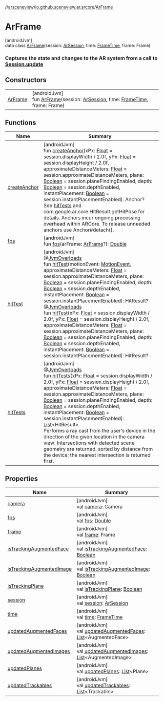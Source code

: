 //[arsceneview](../../../index.md)/[io.github.sceneview.ar.arcore](../index.md)/[ArFrame](index.md)

# ArFrame

[androidJvm]\
data class [ArFrame](index.md)(session: [ArSession](../-ar-session/index.md), time: [FrameTime](../../../../sceneview/sceneview/io.github.sceneview.utils/-frame-time/index.md), frame: Frame)

###  Captures the state and changes to the AR system from a call to [Session.update](../-ar-session/index.md#-765428480%2FFunctions%2F-58641720)

## Constructors

| | |
|---|---|
| [ArFrame](-ar-frame.md) | [androidJvm]<br>fun [ArFrame](-ar-frame.md)(session: [ArSession](../-ar-session/index.md), time: [FrameTime](../../../../sceneview/sceneview/io.github.sceneview.utils/-frame-time/index.md), frame: Frame) |

## Functions

| Name | Summary |
|---|---|
| [createAnchor](create-anchor.md) | [androidJvm]<br>fun [createAnchor](create-anchor.md)(xPx: [Float](https://kotlinlang.org/api/latest/jvm/stdlib/kotlin/-float/index.html) = session.displayWidth / 2.0f, yPx: [Float](https://kotlinlang.org/api/latest/jvm/stdlib/kotlin/-float/index.html) = session.displayHeight / 2.0f, approximateDistanceMeters: [Float](https://kotlinlang.org/api/latest/jvm/stdlib/kotlin/-float/index.html) = session.approximateDistanceMeters, plane: [Boolean](https://kotlinlang.org/api/latest/jvm/stdlib/kotlin/-boolean/index.html) = session.planeFindingEnabled, depth: [Boolean](https://kotlinlang.org/api/latest/jvm/stdlib/kotlin/-boolean/index.html) = session.depthEnabled, instantPlacement: [Boolean](https://kotlinlang.org/api/latest/jvm/stdlib/kotlin/-boolean/index.html) = session.instantPlacementEnabled): Anchor?<br>See [hitTests](hit-tests.md) and com.google.ar.core.HitResult.getHitPose for details. Anchors incur ongoing processing overhead within ARCore. To release unneeded anchors use Anchor#detach(). |
| [fps](fps.md) | [androidJvm]<br>fun [fps](fps.md)(arFrame: [ArFrame](index.md)?): [Double](https://kotlinlang.org/api/latest/jvm/stdlib/kotlin/-double/index.html) |
| [hitTest](hit-test.md) | [androidJvm]<br>@[JvmOverloads](https://kotlinlang.org/api/latest/jvm/stdlib/kotlin.jvm/-jvm-overloads/index.html)<br>fun [hitTest](hit-test.md)(motionEvent: [MotionEvent](https://developer.android.com/reference/kotlin/android/view/MotionEvent.html), approximateDistanceMeters: [Float](https://kotlinlang.org/api/latest/jvm/stdlib/kotlin/-float/index.html) = session.approximateDistanceMeters, plane: [Boolean](https://kotlinlang.org/api/latest/jvm/stdlib/kotlin/-boolean/index.html) = session.planeFindingEnabled, depth: [Boolean](https://kotlinlang.org/api/latest/jvm/stdlib/kotlin/-boolean/index.html) = session.depthEnabled, instantPlacement: [Boolean](https://kotlinlang.org/api/latest/jvm/stdlib/kotlin/-boolean/index.html) = session.instantPlacementEnabled): HitResult?<br>@[JvmOverloads](https://kotlinlang.org/api/latest/jvm/stdlib/kotlin.jvm/-jvm-overloads/index.html)<br>fun [hitTest](hit-test.md)(xPx: [Float](https://kotlinlang.org/api/latest/jvm/stdlib/kotlin/-float/index.html) = session.displayWidth / 2.0f, yPx: [Float](https://kotlinlang.org/api/latest/jvm/stdlib/kotlin/-float/index.html) = session.displayHeight / 2.0f, approximateDistanceMeters: [Float](https://kotlinlang.org/api/latest/jvm/stdlib/kotlin/-float/index.html) = session.approximateDistanceMeters, plane: [Boolean](https://kotlinlang.org/api/latest/jvm/stdlib/kotlin/-boolean/index.html) = session.planeFindingEnabled, depth: [Boolean](https://kotlinlang.org/api/latest/jvm/stdlib/kotlin/-boolean/index.html) = session.depthEnabled, instantPlacement: [Boolean](https://kotlinlang.org/api/latest/jvm/stdlib/kotlin/-boolean/index.html) = session.instantPlacementEnabled): HitResult? |
| [hitTests](hit-tests.md) | [androidJvm]<br>@[JvmOverloads](https://kotlinlang.org/api/latest/jvm/stdlib/kotlin.jvm/-jvm-overloads/index.html)<br>fun [hitTests](hit-tests.md)(xPx: [Float](https://kotlinlang.org/api/latest/jvm/stdlib/kotlin/-float/index.html) = session.displayWidth / 2.0f, yPx: [Float](https://kotlinlang.org/api/latest/jvm/stdlib/kotlin/-float/index.html) = session.displayHeight / 2.0f, approximateDistanceMeters: [Float](https://kotlinlang.org/api/latest/jvm/stdlib/kotlin/-float/index.html) = session.approximateDistanceMeters, plane: [Boolean](https://kotlinlang.org/api/latest/jvm/stdlib/kotlin/-boolean/index.html) = session.planeFindingEnabled, depth: [Boolean](https://kotlinlang.org/api/latest/jvm/stdlib/kotlin/-boolean/index.html) = session.depthEnabled, instantPlacement: [Boolean](https://kotlinlang.org/api/latest/jvm/stdlib/kotlin/-boolean/index.html) = session.instantPlacementEnabled): [List](https://kotlinlang.org/api/latest/jvm/stdlib/kotlin.collections/-list/index.html)&lt;HitResult&gt;<br>Performs a ray cast from the user's device in the direction of the given location in the camera view. Intersections with detected scene geometry are returned, sorted by distance from the device; the nearest intersection is returned first. |

## Properties

| Name | Summary |
|---|---|
| [camera](camera.md) | [androidJvm]<br>val [camera](camera.md): Camera |
| [fps](fps.md) | [androidJvm]<br>val [fps](fps.md): [Double](https://kotlinlang.org/api/latest/jvm/stdlib/kotlin/-double/index.html) |
| [frame](frame.md) | [androidJvm]<br>val [frame](frame.md): Frame |
| [isTrackingAugmentedFace](is-tracking-augmented-face.md) | [androidJvm]<br>val [isTrackingAugmentedFace](is-tracking-augmented-face.md): [Boolean](https://kotlinlang.org/api/latest/jvm/stdlib/kotlin/-boolean/index.html) |
| [isTrackingAugmentedImage](is-tracking-augmented-image.md) | [androidJvm]<br>val [isTrackingAugmentedImage](is-tracking-augmented-image.md): [Boolean](https://kotlinlang.org/api/latest/jvm/stdlib/kotlin/-boolean/index.html) |
| [isTrackingPlane](is-tracking-plane.md) | [androidJvm]<br>val [isTrackingPlane](is-tracking-plane.md): [Boolean](https://kotlinlang.org/api/latest/jvm/stdlib/kotlin/-boolean/index.html) |
| [session](session.md) | [androidJvm]<br>val [session](session.md): [ArSession](../-ar-session/index.md) |
| [time](time.md) | [androidJvm]<br>val [time](time.md): [FrameTime](../../../../sceneview/sceneview/io.github.sceneview.utils/-frame-time/index.md) |
| [updatedAugmentedFaces](updated-augmented-faces.md) | [androidJvm]<br>val [updatedAugmentedFaces](updated-augmented-faces.md): [List](https://kotlinlang.org/api/latest/jvm/stdlib/kotlin.collections/-list/index.html)&lt;AugmentedFace&gt; |
| [updatedAugmentedImages](updated-augmented-images.md) | [androidJvm]<br>val [updatedAugmentedImages](updated-augmented-images.md): [List](https://kotlinlang.org/api/latest/jvm/stdlib/kotlin.collections/-list/index.html)&lt;AugmentedImage&gt; |
| [updatedPlanes](updated-planes.md) | [androidJvm]<br>val [updatedPlanes](updated-planes.md): [List](https://kotlinlang.org/api/latest/jvm/stdlib/kotlin.collections/-list/index.html)&lt;Plane&gt; |
| [updatedTrackables](updated-trackables.md) | [androidJvm]<br>val [updatedTrackables](updated-trackables.md): [List](https://kotlinlang.org/api/latest/jvm/stdlib/kotlin.collections/-list/index.html)&lt;Trackable&gt; |
